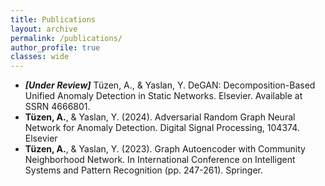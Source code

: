 ```yaml
---
title: Publications
layout: archive
permalink: /publications/
author_profile: true
classes: wide
---
```


* ***[Under Review]*** Tüzen, A., & Yaslan, Y. DeGAN: Decomposition-Based Unified Anomaly Detection in Static Networks. Elsevier. Available at SSRN 4666801. 
* **Tüzen, A.**, & Yaslan, Y. (2024). Adversarial Random Graph Neural Network for Anomaly Detection. Digital Signal Processing, 104374. Elsevier 
* **Tüzen, A.**, & Yaslan, Y. (2023). Graph Autoencoder with Community Neighborhood Network. In International Conference on Intelligent Systems and Pattern Recognition (pp. 247-261). Springer. 
